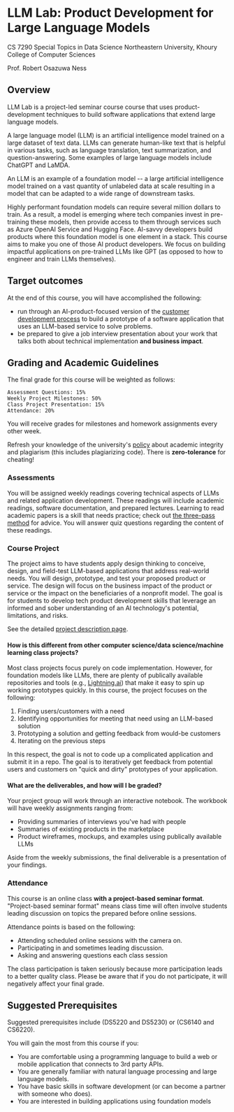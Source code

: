 # LLM Lab: Product Development for Large Language Models

CS 7290 Special Topics in Data Science
Northeastern University, Khoury College of Computer Sciences

Prof. Robert Osazuwa Ness

## Overview

LLM Lab is a project-led seminar course course that uses product-development techniques to build software applications that extend large language models.

A large language model (LLM) is an artificial intelligence model trained on a large dataset of text data.
LLMs can generate human-like text that is helpful in various tasks, such as language translation, text summarization, and question-answering.
Some examples of large language models include ChatGPT and LaMDA.

An LLM is an example of a foundation model -- a large artificial intelligence model trained on a vast quantity of unlabeled data at scale resulting in a model that can be adapted to a wide range of downstream tasks.

Highly performant foundation models can require several million dollars to train.
As a result, a model is emerging where tech companies invest in pre-training these models, then provide access to them through services such as Azure OpenAI Service and Hugging Face.
AI-savvy developers build products where this foundation model is one element in a stack.
This course aims to make you one of those AI product developers.
We focus on building impactful applications on pre-trained LLMs like GPT (as opposed to how to engineer and train LLMs themselves).

## Target outcomes

At the end of this course, you will have accomplished the following:

* run through an AI-product-focused version of the [customer development process](https://en.wikipedia.org/wiki/Customer_development) to build a prototype of a software application that uses an LLM-based service to solve problems.
* be prepared to give a job interview presentation about your work that talks both about technical implementation **and business impact**.

## Grading and Academic Guidelines

The final grade for this course will be weighted as follows:

    Assessment Questions: 15%
    Weekly Project Milestones: 50%
    Class Project Presentation: 15%
    Attendance: 20%

You will receive grades for milestones and homework assignments every other week.

Refresh your knowledge of the university's [policy](http://www.northeastern.edu/osccr/academic-integrity-policy/) about academic integrity and plagiarism (this includes plagiarizing code).  There is **zero-tolerance** for cheating!

### Assessments

You will be assigned weekly readings covering technical aspects of LLMs and related application development.
These readings will include academic readings, software documentation, and prepared lectures.
Learning to read academic papers is a skill that needs practice; check out [the three-pass method](https://web.stanford.edu/class/ee384m/Handouts/HowtoReadPaper.pdf) for advice.
You will answer quiz questions regarding the content of these readings.

### Course Project

The project aims to have students apply design thinking to conceive, design, and field-test LLM-based applications that address real-world needs. You will design, prototype, and test your proposed product or service. The design will focus on the business impact of the product or service or the impact on the beneficiaries of a nonprofit model. The goal is for students to develop tech product development skills that leverage an informed and sober understanding of an AI technology's potential, limitations, and risks.

See the detailed [project description page](https://github.com/altdeep/LLM-Lab/blob/main/neu_capstone_project.md).

#### How is this different from other computer science/data science/machine learning class projects?

Most class projects focus purely on code implementation.
However, for foundation models like LLMs, there are plenty of publically available repositories and tools (e.g., [Lightning.ai](https://lightning.ai/)) that make it easy to spin up working prototypes quickly.
In this course, the project focuses on the following:

1.  Finding users/customers with a need
2.  Identifying opportunities for meeting that need using an LLM-based solution
3.  Prototyping a solution and getting feedback from would-be customers
4.  Iterating on the previous steps

In this respect, the goal is not to code up a complicated application and submit it in a repo.
The goal is to iteratively get feedback from potential users and customers on "quick and dirty" prototypes of your application.

#### What are the deliverables, and how will I be graded?

Your project group will work through an interactive notebook.
The workbook will have weekly assignments ranging from:

* Providing summaries of interviews you've had with people 
* Summaries of existing products in the marketplace
* Product wireframes, mockups, and examples using publically available LLMs

Aside from the weekly submissions, the final deliverable is a presentation of your findings.

### Attendance

This course is an online class **with a project-based seminar format**.  "Project-based seminar format" means class time will often involve students leading discussion on topics the prepared before online sessions.

Attendance points is based on the following:

* Attending scheduled online sessions with the camera on.
* Participating in and sometimes leading discussion.
* Asking and answering questions each class session

The class participation is taken seriously because more participation leads to a better quality class.  Please be aware that if you do not participate, it will negatively affect your final grade.

## Suggested Prerequisites

Suggested prerequisites include (DS5220 and DS5230) or (CS6140 and CS6220).

You will gain the most from this course if you:

* You are comfortable using a programming language to build a web or mobile application that connects to 3rd party APIs.
* You are generally familiar with natural language processing and large language models.
* You have basic skills in software development (or can become a partner with someone who does).
* You are interested in building applications using foundation models
